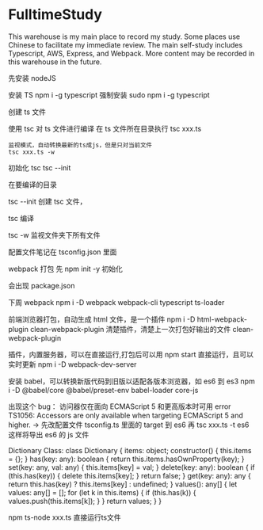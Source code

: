 # FulltimeStudy

This warehouse is my main place to record my study. Some places use Chinese to facilitate my immediate review. The main self-study includes Typescript, AWS, Express, and Webpack. More content may be recorded in this warehouse in the future.









先安装 nodeJS

安装 TS
npm i -g typescript
强制安装
sudo npm i -g typescript

创建 ts 文件

使用 tsc 对 ts 文件进行编译
在 ts 文件所在目录执行
tsc xxx.ts

    监视模式，自动转换最新的ts成js，但是只对当前文件
    tsc xxx.ts -w

初始化 tsc
tsc --init

在要编译的目录

tsc --init
创建 tsc 文件，

tsc
编译

tsc -w
监视文件夹下所有文件

配置文件笔记在
tsconfig.json
里面

webpack 打包
先
npm init -y
初始化

会出现
package.json

下周 webpack
npm i -D webpack webpack-cli typescript ts-loader

前端浏览器打包，自动生成 html 文件，是一个插件
npm i -D html-webpack-plugin clean-webpack-plugin
清楚插件，清楚上一次打包好输出的文件 clean-webpack-plugin

插件，内置服务器，可以在直接运行,打包后可以用 npm start 直接运行，且可以实时更新
npm i -D webpack-dev-server

安装 babel，可以转换新版代码到旧版以适配各版本浏览器，如 es6 到 es3
npm i -D @babel/core @babel/preset-env babel-loader core-js

出现这个 bug：
访问器仅在面向 ECMAScript 5 和更高版本时可用
error TS1056: Accessors are only available when targeting ECMAScript 5 and higher.
->
先改配置文件 tsconfig.ts 里面的 target 到 es6
再
tsc xxx.ts -t es6
这样将导出 es6 的 js 文件

Dictionary Class:
class Dictionary {
    items: object;
    constructor() {
       this.items = {};
    }
    has(key: any): boolean {
        return this.items.hasOwnProperty(key);
    }
    set(key: any, val: any) {
        this.items[key] = val;
    }
    delete(key: any): boolean {
        if (this.has(key)) {
            delete this.items[key];
        }
        return false;
    }
    get(key: any): any {
        return this.has(key) ? this.items[key] : undefined;
    }
    values(): any[] {
        let values: any[] = [];
        for (let k in this.items) {
            if (this.has(k)) {
                values.push(this.items[k]);
            }
        }
        return values;
    }
}




npm ts-node xxx.ts
直接运行ts文件
